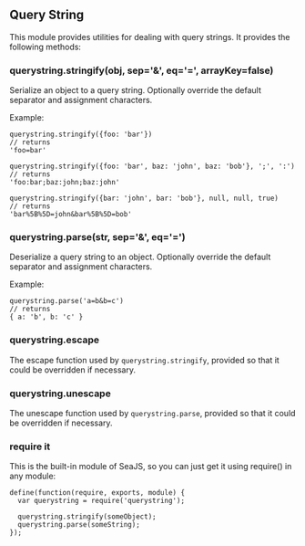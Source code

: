 ## Query String

This module provides utilities for dealing with query strings.
It provides the following methods:


### querystring.stringify(obj, sep='&', eq='=', arrayKey=false)

Serialize an object to a query string.
Optionally override the default separator and assignment characters.

Example:

    querystring.stringify({foo: 'bar'})
    // returns
    'foo=bar'

    querystring.stringify({foo: 'bar', baz: 'john', baz: 'bob'}, ';', ':')
    // returns
    'foo:bar;baz:john;baz:john'

    querystring.stringify({bar: 'john', bar: 'bob'}, null, null, true)
    // returns
    'bar%5B%5D=john&bar%5B%5D=bob'


### querystring.parse(str, sep='&', eq='=')

Deserialize a query string to an object.
Optionally override the default separator and assignment characters.

Example:

    querystring.parse('a=b&b=c')
    // returns
    { a: 'b', b: 'c' }


### querystring.escape

The escape function used by `querystring.stringify`,
provided so that it could be overridden if necessary.


### querystring.unescape

The unescape function used by `querystring.parse`,
provided so that it could be overridden if necessary.


### require it

This is the built-in module of SeaJS, so you can just get it using require()
in any module:

    define(function(require, exports, module) {
      var querystring = require('querystring');

      querystring.stringify(someObject);
      querystring.parse(someString);
    });
